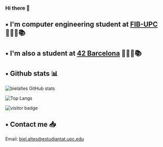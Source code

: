 ### Hi there 👋

## ▪️ I'm computer engineering student at [FIB-UPC](https://www.fib.upc.edu/ca) 👨🏻‍💻📚 

## ▪️ I'm also a student at [42 Barcelona](https://www.42barcelona.com/es/) 👨🏻‍💻📚 

## ▪️ Github stats 📊

![bielaltes GitHub stats](https://github-readme-stats.vercel.app/api?username=bielaltes&show_icons=true&theme=github_dark)

![Top Langs](https://github-readme-stats.vercel.app/api/top-langs/?username=bielaltes&layout=compact&theme=github_dark)

![visitor badge](https://visitor-badge.glitch.me/badge?page_id=bielaltes.visitor-badge)

## ▪️ Contact me 📥

Email: biel.altes@estudiantat.upc.edu


